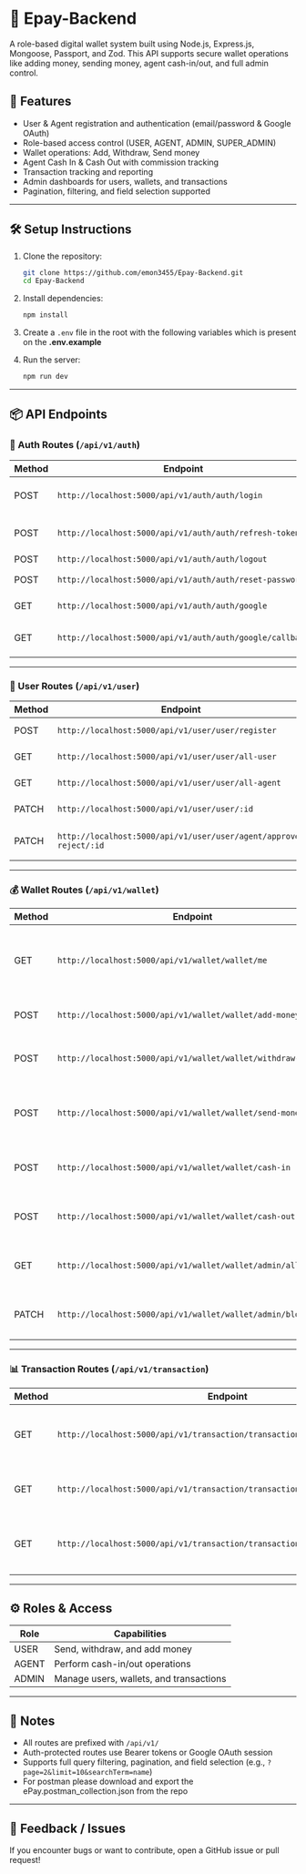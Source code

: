 # 💸 Epay-Backend

A role-based digital wallet system built using Node.js, Express.js, Mongoose, Passport, and Zod. This API supports secure wallet operations like adding money, sending money, agent cash-in/out, and full admin control.

## 🚀 Features

- User & Agent registration and authentication (email/password & Google OAuth)
- Role-based access control (USER, AGENT, ADMIN, SUPER_ADMIN)
- Wallet operations: Add, Withdraw, Send money
- Agent Cash In & Cash Out with commission tracking
- Transaction tracking and reporting
- Admin dashboards for users, wallets, and transactions
- Pagination, filtering, and field selection supported

---

## 🛠️ Setup Instructions

1. Clone the repository:
   ```bash
   git clone https://github.com/emon3455/Epay-Backend.git
   cd Epay-Backend
   ```

2. Install dependencies:
   ```bash
   npm install
   ```

3. Create a `.env` file in the root with the following variables which is present on the <b>.env.example</b>

4. Run the server:
   ```bash
   npm run dev
   ```

---

## 📦 API Endpoints

### 🔐 Auth Routes (`/api/v1/auth`)
| Method | Endpoint | Description |
|--------|----------|-------------|
| POST | `http://localhost:5000/api/v1/auth/auth/login` | Login with email & password |
| POST | `http://localhost:5000/api/v1/auth/auth/refresh-token` | Refresh access token |
| POST | `http://localhost:5000/api/v1/auth/auth/logout` | Logout user |
| POST | `http://localhost:5000/api/v1/auth/auth/reset-password` | Reset password |
| GET | `http://localhost:5000/api/v1/auth/auth/google` | Google OAuth login |
| GET | `http://localhost:5000/api/v1/auth/auth/google/callback` | Google OAuth callback |

---

### 👤 User Routes (`/api/v1/user`)
| Method | Endpoint | Description |
|--------|----------|-------------|
| POST | `http://localhost:5000/api/v1/user/user/register` | Register a new user |
| GET | `http://localhost:5000/api/v1/user/user/all-user` | Get all users (admin only) |
| GET | `http://localhost:5000/api/v1/user/user/all-agent` | Get all agents (admin only) |
| PATCH | `http://localhost:5000/api/v1/user/user/:id` | Update user (admin only) |
| PATCH | `http://localhost:5000/api/v1/user/user/agent/approve-reject/:id` | Approve/reject agent (admin only) |

---

### 💰 Wallet Routes (`/api/v1/wallet`)
| Method | Endpoint | Description |
|--------|----------|-------------|
| GET | `http://localhost:5000/api/v1/wallet/wallet/me` | Get logged-in user's wallet (USER, AGENT) |
| POST | `http://localhost:5000/api/v1/wallet/wallet/add-money` | Add money to wallet (USER) |
| POST | `http://localhost:5000/api/v1/wallet/wallet/withdraw-money` | Withdraw money from wallet (USER) |
| POST | `http://localhost:5000/api/v1/wallet/wallet/send-money` | Send money to another wallet (USER) |
| POST | `http://localhost:5000/api/v1/wallet/wallet/cash-in` | Agent cash-in to user (AGENT) |
| POST | `http://localhost:5000/api/v1/wallet/wallet/cash-out` | Agent cash-out from user (AGENT) |
| GET | `http://localhost:5000/api/v1/wallet/wallet/admin/all` | Get all wallets (admin only) |
| PATCH | `http://localhost:5000/api/v1/wallet/wallet/admin/block/:id` | Block a wallet (admin only) |

---

### 📊 Transaction Routes (`/api/v1/transaction`)
| Method | Endpoint | Description |
|--------|----------|-------------|
| GET | `http://localhost:5000/api/v1/transaction/transaction/me` | Get your transaction history (USER, AGENT) |
| GET | `http://localhost:5000/api/v1/transaction/transaction/admin/all` | Get all transactions (admin only) |
| GET | `http://localhost:5000/api/v1/transaction/transaction/agent/commission/:id` | Get agent commission by ID (AGENT, ADMIN) |

---

## ⚙️ Roles & Access

| Role | Capabilities |
|------|--------------|
| USER | Send, withdraw, and add money |
| AGENT | Perform cash-in/out operations |
| ADMIN | Manage users, wallets, and transactions |

---

## 🧠 Notes

- All routes are prefixed with `/api/v1/`
- Auth-protected routes use Bearer tokens or Google OAuth session
- Supports full query filtering, pagination, and field selection (e.g., `?page=2&limit=10&searchTerm=name`)
- For postman please download and export the ePay.postman_collection.json from the repo

---

## 📩 Feedback / Issues

If you encounter bugs or want to contribute, open a GitHub issue or pull request!
